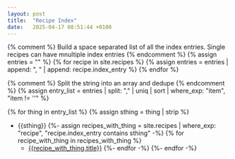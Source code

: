 ```yaml
---
layout: post
title:  "Recipe Index"
date:   2025-04-17 08:51:44 +0100
---
```



{% comment %}
Build a space separated list of all the index entries. Single recipes
can have mnultiple index entries
{% endcomment %}
{% assign entries = "" %}
{% for recipe in site.recipes %}
{% assign entries = entries | append: ", " | append: recipe.index_entry %}
{% endfor %}



{% comment %}
Split the string into an array and dedupe
{% endcomment %}
{% assign entry_list = entries | split: "," | uniq | sort | where_exp: "item", "item != ''"  %}



{% for thing in entry_list %}
{% assign sthing = thing | strip %}
- {{sthing}}
{%- assign recipes_with_thing = site.recipes | where_exp: "recipe", "recipe.index_entry contains sthing" -%}
{% for recipe_with_thing in recipes_with_thing %}
    - [{{recipe_with_thing.title}}]({{recipe_with_thing.url}})
{%- endfor -%}
{%- endfor -%} 


